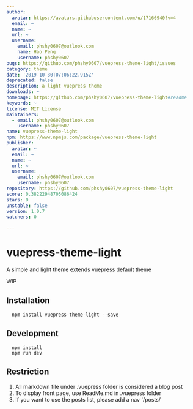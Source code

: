 ```yaml
---
author:
  avatar: https://avatars.githubusercontent.com/u/17166940?v=4
  email: ~
  name: ~
  url: ~
  username:
    email: phshy0607@outlook.com
    name: Hao Peng
    username: phshy0607
bugs: https://github.com/phshy0607/vuepress-theme-light/issues
category: theme
date: '2019-10-30T07:06:22.915Z'
deprecated: false
description: a light vuepress theme
downloads: ~
homepage: https://github.com/phshy0607/vuepress-theme-light#readme
keywords: ~
license: MIT License
maintainers:
  - email: phshy0607@outlook.com
    username: phshy0607
name: vuepress-theme-light
npm: https://www.npmjs.com/package/vuepress-theme-light
publisher:
  avatar: ~
  email: ~
  name: ~
  url: ~
  username:
    email: phshy0607@outlook.com
    username: phshy0607
repository: https://github.com/phshy0607/vuepress-theme-light
score: 0.38222948705086424
stars: 0
unstable: false
version: 1.0.7
watchers: 0

---
```


# vuepress-theme-light

A simple and light theme extends vuepress default theme

WIP

## Installation
```
  npm install vuepress-theme-light --save
```

## Development

```
  npm install
  npm run dev
```

## Restriction
1. All markdown file under .vuepress folder is considered a blog post
2. To display front page, use ReadMe.md in .vuepress folder
3. If you want to use the posts list, please add a nav '/posts/



